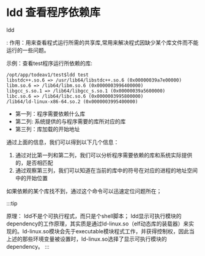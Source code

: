 # ldd 查看程序依赖库

ldd

:   作用：用来查看程式运行所需的共享库,常用来解决程式因缺少某个库文件而不能运行的一些问题。

示例：查看test程序运行所依赖的库:

    /opt/app/todeav1/test$ldd test
    libstdc++.so.6 => /usr/lib64/libstdc++.so.6 (0x00000039a7e00000)
    libm.so.6 => /lib64/libm.so.6 (0x0000003996400000)
    libgcc_s.so.1 => /lib64/libgcc_s.so.1 (0x00000039a5600000)
    libc.so.6 => /lib64/libc.so.6 (0x0000003995800000)
    /lib64/ld-linux-x86-64.so.2 (0x0000003995400000)

- 第一列：程序需要依赖什么库
- 第二列: 系统提供的与程序需要的库所对应的库
- 第三列：库加载的开始地址

通过上面的信息，我们可以得到以下几个信息：

1. 通过对比第一列和第二列，我们可以分析程序需要依赖的库和系统实际提供的，是否相匹配
2. 通过观察第三列，我们可以知道在当前的库中的符号在对应的进程的地址空间中的开始位置

如果依赖的某个库找不到，通过这个命令可以迅速定位问题所在；

:::tip

原理： ldd不是个可执行程式，而只是个shell脚本；
ldd显示可执行模块的dependency的工作原理，其实质是通过ld-linux.so（elf动态库的装载器）来实现的。ld-linux.so模块会先于executable模块程式工作，并获得控制权，因此当上述的那些环境变量被设置时，ld-linux.so选择了显示可执行模块的dependency。
:::
